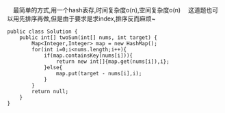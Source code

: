 &emsp;最简单的方式,用一个hash表存,时间复杂度o(n),空间复杂度o(n)
&emsp;这道题也可以用先排序再做,但是由于要求是求index,排序反而麻烦~

```
public class Solution {
    public int[] twoSum(int[] nums, int target) {
        Map<Integer,Integer> map = new HashMap();
        for(int i=0;i<nums.length;i++){
            if(map.containsKey(nums[i])){
                return new int[]{map.get(nums[i]),i};
            }else{
                map.put(target - nums[i],i);
            }
        }
        return null;
    }
}
```
